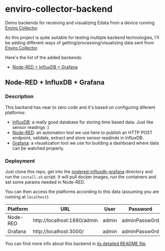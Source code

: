 # enviro-collector-backend
Demo backends for receiving and visualizing Edata from a device running [Enviro Collector].

As this project is quite suitable for testing multiple backend technologies, I'll be adding different ways of getting/processing/visualizing data sent from [Enviro Collector].

Here's the list of the added backends:

* [Node-RED + InfluxDB + Grafana](#node-red---influxdb---grafana)


## Node-RED + InfluxDB + Grafana
### Description
This backend has near to zero code and it's based on configuring diferent platforms:

* [InfluxDB]: a really good database for storing time based data. Just like sensor readings :)
* [Node-RED]: an automation tool we use here to publish an HTTP POST endpoint, validate, extract and store sensor readinds in InfluxDB.
* [Grafana]: a visualization tool we use for building a dashboard where data can be watched properly.

### Deployment
Just clone this repo, get into the [nodered-influxdb-grafana](./nodered-influxdb-grafana) directory and run the `install.sh` script. It will pull docker images, run the containers and set some params needed in Node-RED.

You can then access the platforms according to this data (assuming you are running at `localhost`):

| Platform | URL                         | User  | Password      |
|----------|-----------------------------|-------|---------------|
| Node-RED | http://localhost:1880/admin | admin | adminPassw0rd |
| Grafana  | http://localhost:3000/      | admin | adminPassw0rd |

You can find more info about this backend in [its detailed README file](./nodered-influxdb-grafana/README.md).


[Enviro Collector]:https://github.com/luixal/enviro-collector
[InfluxDB]:https://www.influxdata.com/products/influxdb-overview/
[Node-RED]:https://nodered.org/
[Grafana]:https://grafana.com/
